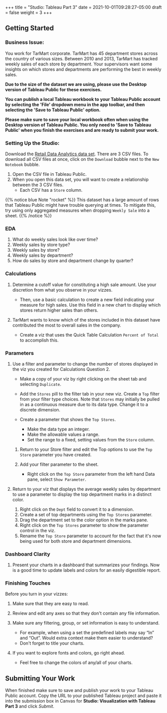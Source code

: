 +++
title = "Studio: Tableau Part 3"
date = 2021-10-01T09:28:27-05:00
draft = false
weight = 3
+++

## Getting Started

### Business Issue:

You work for TarMart corporate. TarMart has 45 department stores across the country of various 
sizes. Between 2010 and 2013, TarMart has tracked weekly sales of each store by department. Your 
supervisors want some insights on which stores and departments are performing the best in weekly 
sales.

**Due to the size of the dataset we are using, please use the Desktop version of Tableau Public for these exercises.** 

**You can publish a local Tableau workbook to your Tableau Public account by selecting the 'File' dropdown menu in the app toolbar, and then selecting the 'Save to Tableau Public' option.**

**Please make sure to save your local workbook often when using the Desktop version of Tableau Public. You only need to 'Save to Tableau Public' when you finish the exercises and are ready to submit your work.**

### Setting Up the Studio:

Download the [Retail Data Analytics data set](https://www.kaggle.com/datasets/manjeetsingh/retaildataset?select=Features+data+set.csv). There are 3 CSV files. To download all CSV files at once, click on the `Download` bubble next to the `New Notebook` bubble.

1. Open the CSV file in Tableau Public.  
1. When you open this data set, you will want to create a relationship between the 3 CSV files.
   - Each CSV has a `Store` column.

{{% notice blue Note "rocket" %}}
This dataset has a large amount of rows that Tableau Public might have trouble querying at times. To mitigate this, try using only aggregated measures when dropping `Weekly Sale` into a sheet.
{{% /notice %}}

### EDA

1. What do weekly sales look like over time?
1. Weekly sales by store type?
1. Weekly sales by store?
1. Weekly sales by department?
1. How do sales by store and department change by quarter?

### Calculations

1. Determine a cutoff value for constituting a high sale amount. 
   Use your discretion from what you observe in your vizzes. 
      - Then, use a basic calculation to create a new field indicating your measure for high sales.
        Use this field in a new chart to display which stores return higher sales than others.

1. TarMart wants to know which of the stores included in this dataset have contributed the most to overall sales in the company. 

   - Create a viz that uses the Quick Table Calculation `Percent of Total` to accomplish this. 

### Parameters

1. Use a filter and parameter to change the number of stores displayed in the viz you created for Calculations Question 2.

   - Make a copy of your viz by right clicking on the sheet tab and selecting `Duplicate`.
   - Add the `Stores` pill to the filter tab in your new viz. Create a `Top` filter from your filter type choices. Note that `Stores` may initially be pulled in as a continuous measure due to its data type. Change it to a discrete dimension. 
   - Create a parameter that shows the `Top Stores`.
   
      - Make the data type an integer.
      - Make the allowable values a range.
      - Set the range to a fixed, setting values from the `Store` column.
      
   1. Return to your Store filter and edit the Top options to use the `Top Store` parameter you have created.
   1. Add your filter parameter to the sheet.

      - Right click on the `Top Store` parameter from the left hand Data pane, select `Show Parameter`. 

1. Return to your viz that displays the average weekly sales by department to use a parameter to display the top department marks in a distinct color. 

   1. Right click on the `Dept` field to convert it to a dimension.
   1. Create a set of top departments using the `Top Stores` parameter.
   1. Drag the department set to the color option in the marks pane.
   1. Right click on the `Top Stores` parameter to show the parameter control in the viz.
   1. Rename the `Top Store` parameter to account for the fact that it's now being used for both store and department dimensions.  
   
### Dashboard Clarity

1. Present your charts in a dashboard that summarizes your findings. Now is a good time to update labels and colors for an easily digestible report.

### Finishing Touches

Before you turn in your vizzes:

1. Make sure that they are easy to read. 
1. Review and edit any axes so that they don't contain any file information. 
1. Make sure any filtering, group, or set information is easy to understand. 

   - For example, when using a set the predefined labels may say “In” and “Out”. Would extra context make them easier to understand? 
   - Don't forget to title your charts.  

1. If you want to explore fonts and colors, go right ahead. 

   - Feel free to change the colors of any/all of your charts.  

## Submitting Your Work

When finished make sure to save and publish your work to your Tableau Public account. Copy the URL to your published Tableau project and paste it into the submission box in 
Canvas for **Studio: Visualization with Tableau Part 3** and click *Submit*.
